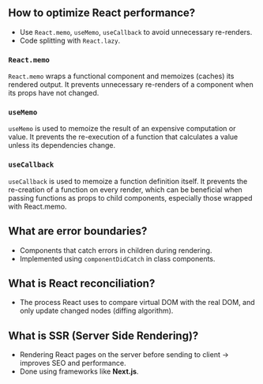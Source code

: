 ## How to optimize React performance?

- Use `React.memo`, `useMemo`, `useCallback` to avoid unnecessary re-renders.
- Code splitting with `React.lazy`.

### `React.memo`

`React.memo` wraps a functional component and memoizes (caches) its rendered output. It prevents unnecessary re-renders of a component when its props have not changed.

### `useMemo`

`useMemo` is used to memoize the result of an expensive computation or value. It prevents the re-execution of a function that calculates a value unless its dependencies change.

### `useCallback`

`useCallback` is used to memoize a function definition itself. It prevents the re-creation of a function on every render, which can be beneficial when passing functions as props to child components, especially those wrapped with React.memo.

## What are error boundaries?

- Components that catch errors in children during rendering.
- Implemented using `componentDidCatch` in class components.

## What is React reconciliation?

- The process React uses to compare virtual DOM with the real DOM, and only update changed nodes (diffing algorithm).

## What is SSR (Server Side Rendering)?

- Rendering React pages on the server before sending to client → improves SEO and performance.
- Done using frameworks like **Next.js**.
